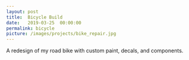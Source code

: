 ```yaml
---
layout: post
title:  Bicycle Build
date:   2019-03-25  00:00:00
permalink: bicycle
picture: /images/projects/bike_repair.jpg
---
```


A redesign of my road bike with custom paint, decals, and components. 

 